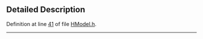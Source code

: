 ## Detailed Description

Definition at line <a href="HModel_8h-source.md#l00041" class="el">41</a> of file <a href="HModel_8h-source.md" class="el">HModel.h</a>.

------------------------------------------------------------------------

